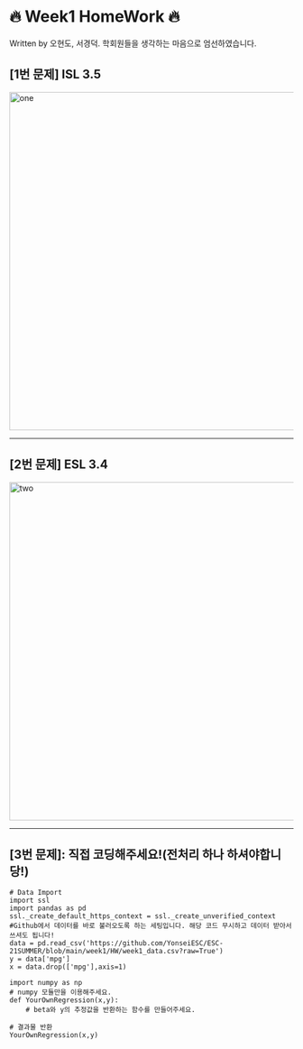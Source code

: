# 🔥 Week1 HomeWork 🔥

Written by 오현도, 서경덕. 
학회원들을 생각하는 마음으로 엄선하였습니다.

## [1번 문제] ISL 3.5

<img src="https://user-images.githubusercontent.com/62366755/125549321-d559c1b8-9052-49f1-a3a2-54d772665e51.png" alt="one" width="600"/>

-----------------------
## [2번 문제] ESL 3.4

<img src="https://user-images.githubusercontent.com/62366755/125549341-ebfbda9b-7288-423a-8d5f-d74063511e79.png" alt="two" width="600"/>

-----------------------
## [3번 문제]: 직접 코딩해주세요!(전처리 하나 하셔야합니당!)
```{python}
# Data Import
import ssl
import pandas as pd
ssl._create_default_https_context = ssl._create_unverified_context #Github에서 데이터를 바로 불러오도록 하는 세팅입니다. 해당 코드 무시하고 데이터 받아서 쓰셔도 됩니다!
data = pd.read_csv('https://github.com/YonseiESC/ESC-21SUMMER/blob/main/week1/HW/week1_data.csv?raw=True')
y = data['mpg']
x = data.drop(['mpg'],axis=1)

import numpy as np
# numpy 모듈만을 이용해주세요.
def YourOwnRegression(x,y):
    # beta와 y의 추정값을 반환하는 함수를 만들어주세요.

# 결과물 반환
YourOwnRegression(x,y)
```
